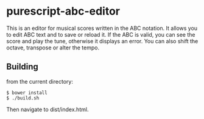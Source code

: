 purescript-abc-editor
=====================

This is an editor for musical scores written in the ABC notation. It allows you to edit ABC text and to save or reload it.  If the ABC is valid, you can see the score and play the tune, otherwise it displays an error.  You can also shift the octave, transpose or alter the tempo.

Building
--------

from the current directory:

    $ bower install
    $ ./build.sh
    
Then navigate to dist/index.html.

